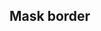 ## Mask border

<!-- <values.maskBorder> -->
<!-- </values.maskBorder> -->

<!-- <variants.maskBorder> -->
<!-- </variants.maskBorder> -->